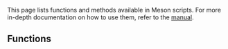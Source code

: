 This page lists functions and methods available in Meson scripts. For more in-depth documentation on how to use them, refer to the [manual](Manual).

## Functions ##

